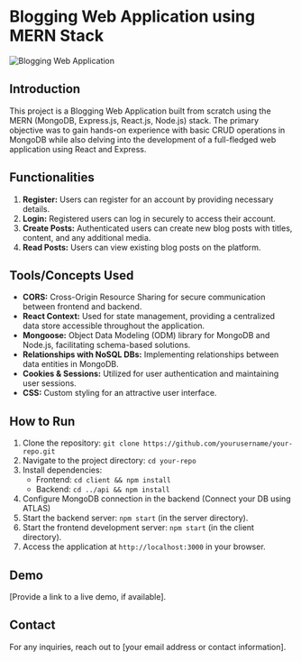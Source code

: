 # Blogging Web Application using MERN Stack

![Blogging Web Application](https://yourimageurlhere.com)

## Introduction
This project is a Blogging Web Application built from scratch using the MERN (MongoDB, Express.js, React.js, Node.js) stack. The primary objective was to gain hands-on experience with basic CRUD operations in MongoDB while also delving into the development of a full-fledged web application using React and Express.

## Functionalities
1. **Register:** Users can register for an account by providing necessary details.
2. **Login:** Registered users can log in securely to access their account.
3. **Create Posts:** Authenticated users can create new blog posts with titles, content, and any additional media.
4. **Read Posts:** Users can view existing blog posts on the platform.

## Tools/Concepts Used
- **CORS:** Cross-Origin Resource Sharing for secure communication between frontend and backend.
- **React Context:** Used for state management, providing a centralized data store accessible throughout the application.
- **Mongoose:** Object Data Modeling (ODM) library for MongoDB and Node.js, facilitating schema-based solutions.
- **Relationships with NoSQL DBs:** Implementing relationships between data entities in MongoDB.
- **Cookies & Sessions:** Utilized for user authentication and maintaining user sessions.
- **CSS:** Custom styling for an attractive user interface.


## How to Run
1. Clone the repository: `git clone https://github.com/yourusername/your-repo.git`
2. Navigate to the project directory: `cd your-repo`
3. Install dependencies:
   - Frontend: `cd client && npm install`
   - Backend: `cd ../api && npm install`
4. Configure MongoDB connection in the backend (Connect your DB using ATLAS)
5. Start the backend server: `npm start` (in the server directory).
6. Start the frontend development server: `npm start` (in the client directory).
7. Access the application at `http://localhost:3000` in your browser.





## Demo
[Provide a link to a live demo, if available].

## Contact
For any inquiries, reach out to [your email address or contact information].
